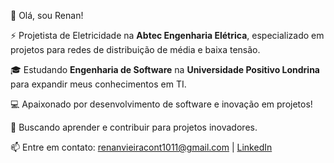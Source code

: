 👋 Olá, sou Renan!

⚡ Projetista de Eletricidade na **Abtec Engenharia Elétrica**, especializado em projetos para redes de distribuição de média e baixa tensão.

🎓 Estudando **Engenharia de Software** na **Universidade Positivo Londrina** para expandir meus conhecimentos em TI.

💻 Apaixonado por desenvolvimento de software e inovação em projetos!

🌱 Buscando aprender e contribuir para projetos inovadores.

📫 Entre em contato: renanvieiracont1011@gmail.com | [LinkedIn](https://www.linkedin.com/in/renan-augusto-vieira-duarte/)
